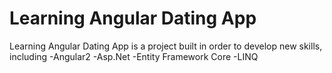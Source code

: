 # Learning Angular Dating App

Learning Angular Dating App is a project built in order to develop new skills, including
-Angular2
-Asp.Net
-Entity Framework Core
-LINQ